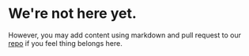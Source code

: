 <link rel="stylesheet" href="/css/markdown.css"></link>

# We're not here yet.

However, you may add content using markdown and pull request to
our [repo](http://github.com/nojs/nojs.github.com) if you feel thing
belongs here.

